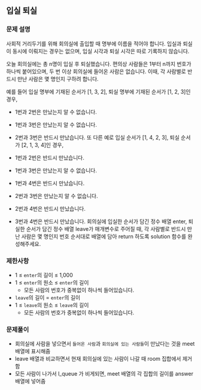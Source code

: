 ## 입실 퇴실

### 문제 설명
사회적 거리두기를 위해 회의실에 출입할 때 명부에 이름을 적어야 합니다. 입실과 퇴실이 동시에 이뤄지는 경우는 없으며, 입실 시각과 퇴실 시각은 따로 기록하지 않습니다.

오늘 회의실에는 총 n명이 입실 후 퇴실했습니다. 편의상 사람들은 1부터 n까지 번호가 하나씩 붙어있으며, 두 번 이상 회의실에 들어온 사람은 없습니다. 이때, 각 사람별로 반드시 만난 사람은 몇 명인지 구하려 합니다.

예를 들어 입실 명부에 기재된 순서가 [1, 3, 2], 퇴실 명부에 기재된 순서가 [1, 2, 3]인 경우,

- 1번과 2번은 만났는지 알 수 없습니다.
- 1번과 3번은 만났는지 알 수 없습니다.
- 2번과 3번은 반드시 만났습니다.
또 다른 예로 입실 순서가 [1, 4, 2, 3], 퇴실 순서가 [2, 1, 3, 4]인 경우,

- 1번과 2번은 반드시 만났습니다.
- 1번과 3번은 만났는지 알 수 없습니다.
- 1번과 4번은 반드시 만났습니다.
- 2번과 3번은 만났는지 알 수 없습니다.
- 2번과 4번은 반드시 만났습니다.
- 3번과 4번은 반드시 만났습니다.
회의실에 입실한 순서가 담긴 정수 배열 enter, 퇴실한 순서가 담긴 정수 배열 leave가 매개변수로 주어질 때, 각 사람별로 반드시 만난 사람은 몇 명인지 번호 순서대로 배열에 담아 return 하도록 solution 함수를 완성해주세요.

### 제한사항
- 1 ≤ ```enter```의 길이 ≤ 1,000
- 1 ≤ ```enter```의 원소 ≤ ```enter```의 길이
    - 모든 사람의 번호가 중복없이 하나씩 들어있습니다.
- ```leave```의 길이 = ```enter```의 길이
- 1 ≤ ```leave```의 원소 ≤ ```leave```의 길이
    - 모든 사람의 번호가 중복없이 하나씩 들어있습니다.

### 문제풀이
- 회의실에 사람을 넣으면서 ```들어온 사람```과 ```회의실에 있는 사람들```이 만났다는 것을 meet 배열에 표시해줌
- leave 배열과 비교하면서 현재 회의실에 있는 사람이 나갈 때 room 집합에서 제거함
- 모든 사람이 나가서 l_queue 가 비게되면, meet 배열의 각 집합의 길이를 answer 배열에 넣어줌